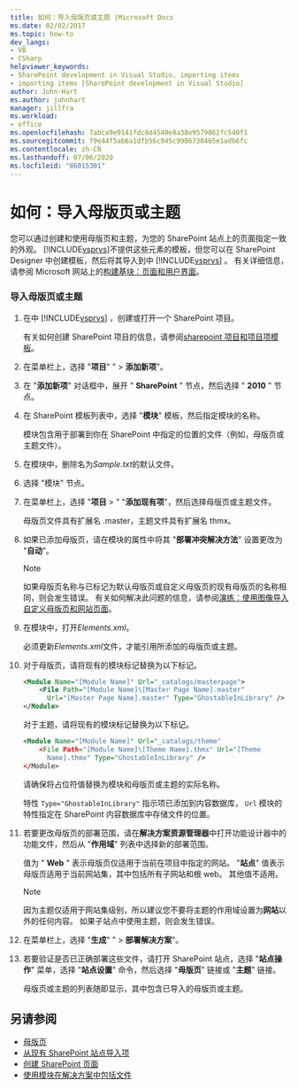 ```yaml
---
title: 如何：导入母版页或主题 |Microsoft Docs
ms.date: 02/02/2017
ms.topic: how-to
dev_langs:
- VB
- CSharp
helpviewer_keywords:
- SharePoint development in Visual Studio, importing items
- importing items [SharePoint development in Visual Studio]
author: John-Hart
ms.author: johnhart
manager: jillfra
ms.workload:
- office
ms.openlocfilehash: 7abca9e9141fdc8d4540e8a38e9579862fc540f1
ms.sourcegitcommit: f9e44f5ab6a1dfb56c945c9986730465e1adb6fc
ms.contentlocale: zh-CN
ms.lasthandoff: 07/06/2020
ms.locfileid: "86015301"
---
```

# <a name="how-to-import-a-master-page-or-theme"></a>如何：导入母版页或主题
  您可以通过创建和使用母版页和主题，为您的 SharePoint 站点上的页面指定一致的外观。 [!INCLUDE[vsprvs](../sharepoint/includes/vsprvs-md.md)]不提供这些元素的模板，但您可以在 SharePoint Designer 中创建模板，然后将其导入到中 [!INCLUDE[vsprvs](../sharepoint/includes/vsprvs-md.md)] 。 有关详细信息，请参阅 Microsoft 网站上的[构建基块：页面和用户界面](/previous-versions/office/developer/sharepoint-2010/ee539040(v=office.14))。

### <a name="to-import-a-master-page-or-theme"></a>导入母版页或主题

1. 在中 [!INCLUDE[vsprvs](../sharepoint/includes/vsprvs-md.md)] ，创建或打开一个 SharePoint 项目。

     有关如何创建 SharePoint 项目的信息，请参阅[sharepoint 项目和项目项模板](../sharepoint/sharepoint-project-and-project-item-templates.md)。

2. 在菜单栏上，选择 "**项目**" "  >  **添加新项**"。

3. 在 "**添加新项**" 对话框中，展开 " **SharePoint** " 节点，然后选择 " **2010** " 节点。

4. 在 SharePoint 模板列表中，选择 "**模块**" 模板，然后指定模块的名称。

     模块包含用于部署到你在 SharePoint 中指定的位置的文件（例如，母版页或主题文件）。

5. 在模块中，删除名为*Sample.txt*的默认文件。

6. 选择 "模块" 节点。

7. 在菜单栏上，选择 "**项目**  >  " "**添加现有项**"，然后选择母版页或主题文件。

     母版页文件具有扩展名 .master，主题文件具有扩展名 thmx。

8. 如果已添加母版页，请在模块的属性中将其 "**部署冲突解决方法**" 设置更改为 "**自动**"。

    > [!NOTE]
    > 如果母版页名称与已标记为默认母版页或自定义母版页的现有母版页的名称相同，则会发生错误。 有关如何解决此问题的信息，请参阅[演练：使用图像导入自定义母版页和网站页面](../sharepoint/walkthrough-import-a-custom-master-page-and-site-page-with-an-image.md)。

9. 在模块中，打开*Elements.xml*。

     必须更新*Elements.xml*文件，才能引用所添加的母版页或主题。

10. 对于母版页，请将现有的模块标记替换为以下标记。

    ```xml
    <Module Name="[Module Name]" Url="_catalogs/masterpage">
        <File Path="[Module Name]\[Master Page Name].master"
          Url="[Master Page Name].master" Type="GhostableInLibrary" />
    </Module>
    ```

     对于主题，请将现有的模块标记替换为以下标记。

    ```xml
    <Module Name="[Module Name]" Url="_catalogs/theme"
        <File Path="[Module Name]\[Theme Name].thmx" Url="[Theme
          Name].thmx" Type="GhostableInLibrary" />
    </Module>
    ```

     请确保将占位符值替换为模块和母版页或主题的实际名称。

     特性 `Type="GhostableInLibrary"` 指示项已添加到内容数据库， `Url` 模块的特性指定在 SharePoint 内容数据库中存储文件的位置。

11. 若要更改母版页的部署范围，请在**解决方案资源管理器**中打开功能设计器中的功能文件，然后从 "**作用域**" 列表中选择新的部署范围。

     值为 " **Web** " 表示母版页仅适用于当前在项目中指定的网站。 "**站点**" 值表示母版页适用于当前网站集，其中包括所有子网站和根 web。 其他值不适用。

    > [!NOTE]
    > 因为主题仅适用于网站集级别，所以建议您不要将主题的作用域设置为**网站**以外的任何内容。 如果子站点中使用主题，则会发生错误。

12. 在菜单栏上，选择 "**生成**" "  >  **部署解决方案**"。

13. 若要验证是否已正确部署这些文件，请打开 SharePoint 站点，选择 "**站点操作**" 菜单，选择 "**站点设置**" 命令，然后选择 "**母版页**" 链接或 "**主题**" 链接。

     母版页或主题的列表随即显示，其中包含已导入的母版页或主题。

## <a name="see-also"></a>另请参阅
- [母版页](/previous-versions/office/developer/sharepoint-2010/ms443795(v=office.14))
- [从现有 SharePoint 站点导入项](../sharepoint/importing-items-from-an-existing-sharepoint-site.md)
- [创建 SharePoint 页面](../sharepoint/creating-pages-for-sharepoint.md)
- [使用模块在解决方案中包括文件](../sharepoint/using-modules-to-include-files-in-the-solution.md)
